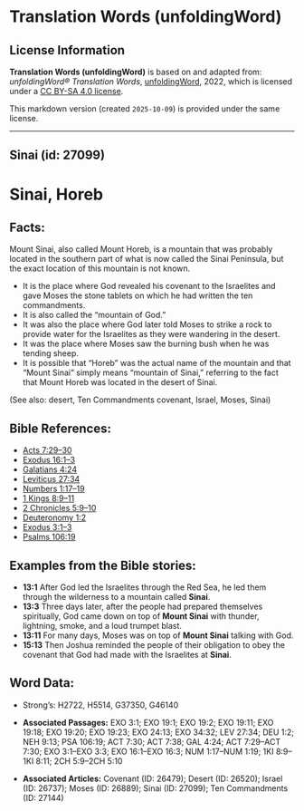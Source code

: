 # Translation Words (unfoldingWord)

## License Information

**Translation Words (unfoldingWord)** is based on and adapted from: _unfoldingWord® Translation Words_, [unfoldingWord](https://unfoldingword.org/utw), 2022, which is licensed under a [CC BY-SA 4.0 license](https://creativecommons.org/licenses/by-sa/4.0/legalcode.en).

This markdown version (created `2025-10-09`) is provided under the same license.



--------------------------------

## Sinai (id: 27099)

Sinai, Horeb
============

Facts:
------

Mount Sinai, also called Mount Horeb, is a mountain that was probably located in the southern part of what is now called the Sinai Peninsula, but the exact location of this mountain is not known.

* It is the place where God revealed his covenant to the Israelites and gave Moses the stone tablets on which he had written the ten commandments.
* It is also called the “mountain of God.”
* It was also the place where God later told Moses to strike a rock to provide water for the Israelites as they were wandering in the desert.
* It was the place where Moses saw the burning bush when he was tending sheep.
* It is possible that “Horeb” was the actual name of the mountain and that “Mount Sinai” simply means “mountain of Sinai,” referring to the fact that Mount Horeb was located in the desert of Sinai.

(See also: desert, Ten Commandments covenant, Israel, Moses, Sinai)

Bible References:
-----------------

* [Acts 7:29–30](https://ref.ly/Acts7:29-Acts7:30)
* [Exodus 16:1–3](https://ref.ly/Exod16:1-Exod16:3)
* [Galatians 4:24](https://ref.ly/Gal4:24)
* [Leviticus 27:34](https://ref.ly/Lev27:34)
* [Numbers 1:17–19](https://ref.ly/Num1:17-Num1:19)
* [1 Kings 8:9–11](https://ref.ly/1Kgs8:9-1Kgs8:11)
* [2 Chronicles 5:9–10](https://ref.ly/2Chr5:9-2Chr5:10)
* [Deuteronomy 1:2](https://ref.ly/Deut1:2)
* [Exodus 3:1–3](https://ref.ly/Exod3:1-Exod3:3)
* [Psalms 106:19](https://ref.ly/Ps106:19)

Examples from the Bible stories:
--------------------------------

* **13:1** After God led the Israelites through the Red Sea, he led them through the wilderness to a mountain called **Sinai**.
* **13:3** Three days later, after the people had prepared themselves spiritually, God came down on top of **Mount Sinai** with thunder, lightning, smoke, and a loud trumpet blast.
* **13:11** For many days, Moses was on top of **Mount Sinai** talking with God.
* **15:13** Then Joshua reminded the people of their obligation to obey the covenant that God had made with the Israelites at **Sinai**.

Word Data:
----------

* Strong’s: H2722, H5514, G37350, G46140

* **Associated Passages:** EXO 3:1; EXO 19:1; EXO 19:2; EXO 19:11; EXO 19:18; EXO 19:20; EXO 19:23; EXO 24:13; EXO 34:32; LEV 27:34; DEU 1:2; NEH 9:13; PSA 106:19; ACT 7:30; ACT 7:38; GAL 4:24; ACT 7:29–ACT 7:30; EXO 3:1–EXO 3:3; EXO 16:1–EXO 16:3; NUM 1:17–NUM 1:19; 1KI 8:9–1KI 8:11; 2CH 5:9–2CH 5:10
* **Associated Articles:** Covenant (ID: 26479); Desert (ID: 26520); Israel (ID: 26737); Moses (ID: 26889); Sinai (ID: 27099); Ten Commandments (ID: 27144)

